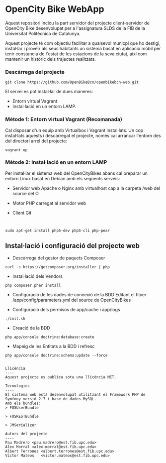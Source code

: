 # OpenCity Bike WebApp

Aquest repositori inclou la part servidor del projecte client-servidor de OpenCity Bike desenvolupat per a l'assignatura SLDS de la FIB de la Universitat Politècnica de Catalunya.

Aquest projecte té com objectiu facilitar a qualsevol municpi que ho destigi, instal·lar i proveïr als seus habitants un sistema basat en aplicació mòbil per tenir constància de l'estat de les estacions de la seva ciutat, així com mantenir un històric dels trajectes realitzats.

### Descàrrega del projecte
  ````  
git clone https://github.com/OpenBikeBcn/openbikebcn-web.git
  ````  
El servei es pot instal·lar de dues maneres:
  - Entorn virtual Vagrant
  - Instal·lació en un entorn LAMP.

### Mètode 1: Entorn virtual Vagrant (Recomanada)

Cal disposar d'un equip amb Virtualbox i Vagrant instal·lats. Un cop instal·lats aquests i descarregat el projecte, només cal arrancar l'entorn des del directori arrel del projecte:

  ````  
  vagrant up
  ````  
  
### Mètode 2: Instal·lació en un entorn LAMP
Per instal·lar el sistema web del OpenCityBikes abans cal preparar un entorn Linux basat en Debian amb els següents serveis:

  * Servidor web Apache o Nginx amb virtualhost cap a la carpeta /web del source del O

  * Motor PHP carregat al servidor web

  * Client Git

  ````


sudo apt-get install php5-dev php5-cli php-pear

  ````

Instal·lació i configuració del projecte web
--------------------------------------------

  * Descàrrega del gestor de paquets Composer
  ````
curl -s https://getcomposer.org/installer | php
  ````

  * Instal·lació dels Vendors
  ````
php composer.phar install
  ````

  * Configuració de les dades de connexió de la BDD
Editant el fitxer /app/config/parameters.yml del source de OpenCityBikes

  * Configuració dels permisos de app/cache i app/logs
  ````
./init.sh
  ````

  * Creació de la BDD
  ````
php app/console doctrine:database:create
  ````

  * Mapeig de les Entitats a la BDD i refresc
  ````
php app/console doctrine:schema:update --force


Llicència
----
Aquest projecte es publica sota una llicència MIT.

Tecnologies
----
El sistema web està desenvolupat utilitzant el Framework PHP de Symfony versió 2.7 i base de dades MySQL.
Amb els bundles:
> FOSUserBundle 

> FOSRESTBundle

> JMSerializer

Autors del projecte
----
Pau Madrero	<pau.madrero@est.fib.upc.edu>
Alex Morral	<alex.morral@est.fib.upc.edu>
Albert Terrones <albert.terrones@est.fib.upc.edu>
Victor Mateos	<victor.mateos@est.fib.upc.edu>
